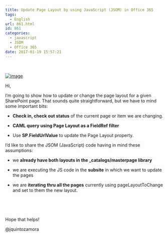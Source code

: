 ```yaml
---
title: Update Page Layout by using JavaScript (JSOM) in Office 365
tags:
  - English
url: 861.html
id: 861
categories:
  - javascript
  - JSOM
  - Office 365
date: 2017-01-19 15:57:21
---
```


&nbsp;

[![image](https://blog.josequinto.com/wp-content/uploads/2017/01/image_thumb-2.png "image")](https://blog.josequinto.com/wp-content/uploads/2017/01/image-2.png)

Hi,

I’m going to show how to update or change the page layout for a given SharePoint page. That sounds quite straightforward, but we have to mind some important bits:

- **Check in, check out status** of the current page or item we are changing.

- **CAML query using Page Layout as a FieldRef filter**

- Use **SP**.**FieldUrlValue** to update the Page Layout property.

I’d like to share the JSOM (JavaScript) code having in mind these assumptions:

- we **already have both layouts in the _catalogs/masterpage library**

- we are executing the JS code in the **subsite** in which we want to update the pages 

- we are **iterating thru all the pages** currently using pageLayoutToChange and set to them the new layout.

&nbsp;
<script src="https://gist.github.com/jquintozamora/f759a6aa362ca63ad3c8921a5bc738c5.js"></script> 

&nbsp;

Hope that helps!

@jquintozamora